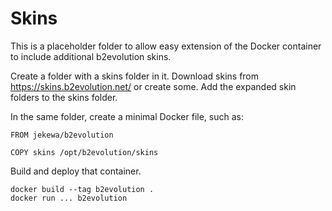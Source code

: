 # Skins

This is a placeholder folder to allow easy extension of the Docker container to include additional b2evolution skins.

Create a folder with a skins folder in it.
Download skins from https://skins.b2evolution.net/ or create some.
Add the expanded skin folders to the skins folder.

In the same folder, create a minimal Docker file, such as:

```
FROM jekewa/b2evolution

COPY skins /opt/b2evolution/skins
```

Build and deploy that container.

```
docker build --tag b2evolution .
docker run ... b2evolution
```
